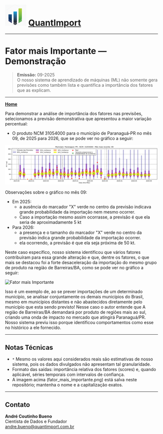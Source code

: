 # <img src="logo.png" alt="Logo QuantImport" width="70"> [QuantImport](https://quantimportbrazil.github.io/Sobre/)

---

# Fator mais Importante — Demonstração

> **Emissão:** 09-2025  
> O nosso sistema de aprendizado de máquinas (ML) não somente gera previsões como também lista e quantifica a importância dos fatores que as explicam.

---

**[Home](https://quantimportbrazil.github.io/Sobre/)**

Para demonstrar a análise de importância dos fatores nas previsões, selecionamos a previsão demonstrativa que apresentou a maior variação percentual: 
   * O produto NCM 31054000 para o município de Paranaguá‑PR no mês 09, de 2025 para 2026, que se pode ver no gráfico a seguir:

![Gráfico de Previsão — 31054000](31054000.png)

Observações sobre o gráfico no mês 09:
- Em 2025:  
  * a ausência do marcador "X" verde no centro da previsão indicava grande probabilidade da importação nem mesmo ocorrer.
  * Caso a importação mesmo assim ocorrasse, a previsão é que ela seria de aproximadamente 5 kt
- Para 2026:
  * a presença e o tamanho do marcador "X" verde no centro da previsão indica grande probabilidade da importação ocorrer.
  * ela ocorrendo, a previsão é que ela seja próxima de 50 kt.

Neste caso específico, nosso sistema identificou que vários fatores contribuíram para essa grande alteração e que, dentre os fatores, o que mais se destacou foi a forte desaceleração da importação do mesmo grupo de produto na região de Barreiras/BA, como se pode ver no gráfico a seguir:

![Fator mais Importante](fator_mais_importante.png)

Isso é um exemplo de, ao se prever importações de um determinado município, se analisar conjuntamente os demais municípios do Brasil, mesmo em municípios distantes e não abastecidos diretamente pelo município que esta sendo previsto! Nesse caso o autor entende que A região de Barreiras/BA demandará por produto de regiões mais ao sul, criando uma onda de impacto no mercado que atingirá Paranaguá/PR. Nosso sistema previu isso porque identificou comportamentos como esse no histórico a ele fornecido.

---

## Notas Técnicas
* `*` Mesmo os valores aqui considerados reais são estimativas de nosso sistema, pois os dados divulgados não apresentam tal granularidade.  
* Formato das saídas: importância relativa dos fatores (scores) e, quando aplicável, séries temporais com intervalos de confiança.  
* A imagem acima (fator_mais_importante.png) está salva neste repositório; mantenha o nome e a capitalização exatos.

---

## Contato
**André Coutinho Bueno**  
Cientista de Dados e Fundador  
[andre.bueno@quantimport.com.br](mailto:andre.bueno@quantimport.com.br)
